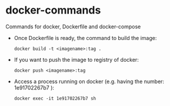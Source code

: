 # docker-commands
Commands for docker, Dockerfile and docker-compose

- Once Dockerfile is ready, the command to build the image: 

  ```docker build -t <imagename>:tag .```
  
- If you want to push the image to registry of docker: 

  ```docker push <imagename>:tag```

- Access a process running on docker (e.g. having the number: 1e91702267b7 ): 

  ```docker exec -it 1e91702267b7 sh```
